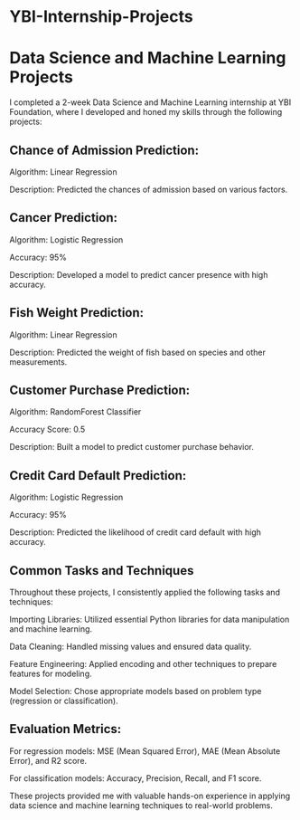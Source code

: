 # YBI-Internship-Projects

# Data Science and Machine Learning Projects

I completed a 2-week Data Science and Machine Learning internship at YBI Foundation, where I developed and honed my skills through the following projects:

## Chance of Admission Prediction:

Algorithm: Linear Regression

Description: Predicted the chances of admission based on various factors.
## Cancer Prediction:

Algorithm: Logistic Regression

Accuracy: 95%

Description: Developed a model to predict cancer presence with high accuracy.

## Fish Weight Prediction:

Algorithm: Linear Regression

Description: Predicted the weight of fish based on species and other measurements.

## Customer Purchase Prediction:

Algorithm: RandomForest Classifier

Accuracy Score: 0.5

Description: Built a model to predict customer purchase behavior.

## Credit Card Default Prediction:

Algorithm: Logistic Regression

Accuracy: 95%

Description: Predicted the likelihood of credit card default with high accuracy.

## Common Tasks and Techniques

Throughout these projects, I consistently applied the following tasks and techniques:

Importing Libraries: Utilized essential Python libraries for data manipulation and machine learning.

Data Cleaning: Handled missing values and ensured data quality.

Feature Engineering: Applied encoding and other techniques to prepare features for modeling.

Model Selection: Chose appropriate models based on problem type (regression or classification).

## Evaluation Metrics:
For regression models: MSE (Mean Squared Error), MAE (Mean Absolute Error), and R2 score.

For classification models: Accuracy, Precision, Recall, and F1 score.

These projects provided me with valuable hands-on experience in applying data science and machine learning techniques to real-world problems.

